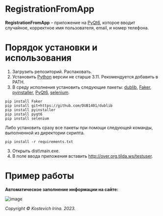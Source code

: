 # RegistrationFromApp 
**RegistrationFromApp** – приложение на [PyQt6](https://github.com/piotrkowalczuk/pqt?ysclid=lq2khsyn8x955167959), которое вводит случайное, корректное имя пользователя, email, и номер телефона.

# Порядок установки и использования
1. Загрузить репозиторий. Распаковать.
2. Установить [Python](https://www.python.org/downloads/) версии не старше 3.11. Рекомендуется добавить в PATH.
3. В среду исполнения установить следующие пакеты: [dublib](https://github.com/DUB1401/dublib), [Faker](https://github.com/faker-js/faker?ysclid=lq2kldnkwh96315556), [pyinstaller](https://github.com/pyinstaller?ysclid=lq2kngqhkw347498835), [PyQt6](https://github.com/piotrkowalczuk/pqt?ysclid=lq2khsyn8x955167959), [selenium](https://github.com/SeleniumHQ/selenium?ysclid=lq2kp84y1834877858).
```
pip install Faker
pip install git+https://github.com/DUB1401/dublib
pip install pyinstaller
pip install pyqt6
pip install selenium
```
Либо установить сразу все пакеты при помощи следующей команды, выполненной из директории скрипта.
```
pip install -r requirements.txt
```
3. Открыть dist\main.exe.
4. В поле ввода приложения вставить http://over.org.tilda.ws/testuser.

# Пример работы
**Автоматическое заполнение информации на сайте:**

![image](https://github.com/kostevich/RegistrationFromApp/assets/109979502/96bd3846-bdf4-4251-9e27-9622b04ff003)

_Copyright © Kostevich Irina. 2023._


